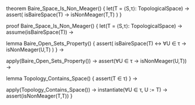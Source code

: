 theorem Baire_Space_Is_Non_Meager() {
  let(T = ⟨S,τ⟩: TopologicalSpace) →
  assert(
    isBaireSpace(T) → isNonMeager(T,T)
  )
}

proof Baire_Space_Is_Non_Meager() {
  let(T = ⟨S,τ⟩: TopologicalSpace) →
  assume(isBaireSpace(T)) →

  lemma Baire_Open_Sets_Property() {
    assert(
      isBaireSpace(T) ↔ ∀U ∈ τ → isNonMeager(U,T)
    )
  } →

  apply(Baire_Open_Sets_Property()) →
  assert(∀U ∈ τ → isNonMeager(U,T)) →
  
  lemma Topology_Contains_Space() {
    assert(T ∈ τ)
  } →

  apply(Topology_Contains_Space()) →
  instantiate(∀U ∈ τ, U := T) →
  assert(isNonMeager(T,T))
}